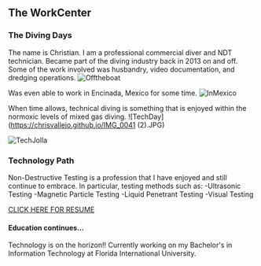 ## The WorkCenter

### The Diving Days
The name is Christian. I am a professional commercial diver and NDT technician. Became part of the diving industry back in 2013 on and off. Some of the work involved was husbandry, video documentation, and dredging operations.
![Offtheboat](https://chrisvallejo.github.io/IMG_0104.JPG)

Was even able to work in Encinada, Mexico for some time.
![InMexico](https://chrisvallejo.github.io/IMG_0108.JPG)

When time allows, technical diving is something that is enjoyed within the normoxic levels of mixed gas diving.
![TechDay](https://chrisvallejo.github.io/IMG_0041 (2).JPG)

![TechJolla](https://chrisvallejo.github.io/IMG_0121.JPG)

### Technology Path

Non-Destructive Testing is a profession that I have enjoyed and still continue to embrace.
In particular, testing methods such as:
-Ultrasonic Testing
-Magnetic Particle Testing
-Liquid Penetrant Testing
-Visual Testing

[CLICK HERE FOR RESUME](https://chrisvallejo.github.io/NDTResume2017.docx)

#### Education continues...

Technology is on the horizon!! Currently working on my Bachelor's in Information Technology at Florida International University.
